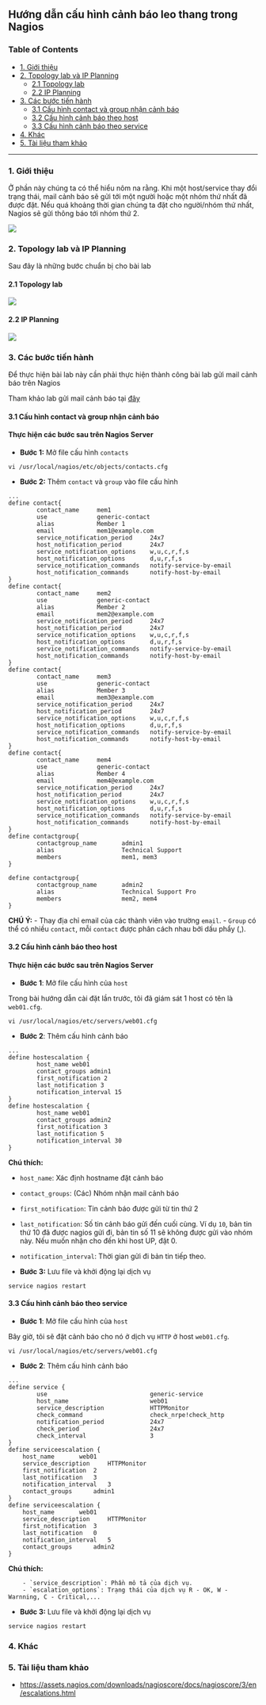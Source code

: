 ## Hướng dẫn cấu hình cảnh báo leo thang trong Nagios

### Table of Contents

- [1. Giới thiệu](#1)
- [2. Topology lab và IP Planning](#2)
	- [2.1 Topology lab](#21)
	- [2.2 IP Planning](#22)
- [3. Các bước tiến hành](#2)
    - [3.1 Cấu hình contact và group nhận cảnh báo](#3.1)
    - [3.2 Cấu hình cảnh báo theo host](#3.2)
    - [3.3 Cấu hình cảnh báo theo service](#3.3)
- [4. Khác](#4)
- [5. Tài liệu tham khảo](#5)

----------------------------------------------------------------------------------------
   
<a name="1"></a>   
### 1. Giới thiệu

Ở phần này chúng ta có thể hiểu nôm na rằng. Khi một host/service thay đổi trạng thái, mail cảnh báo sẽ gửi tới một người hoặc một nhóm thứ nhất đã được đặt. Nếu quá khoảng thời gian chúng ta đặt cho người/nhóm thứ nhất, Nagios sẽ gửi thông báo tới nhóm thứ 2.

<img src="../../images/nagiosescalation.png" />


<a name="2"></a>
### 2. Topology lab và IP Planning

Sau đây là những bước chuẩn bị cho bài lab

<a name="21"></a>
#### 2.1 Topology lab

<img src="https://github.com/meditechopen/meditech-ghichep-nagios/blob/master/images/topo.png">


#### 2.2 IP Planning

<img src="https://github.com/meditechopen/meditech-ghichep-nagios/blob/master/images/IP-Planning.png">



<a name="3"></a>
### 3. Các bước tiến hành

Để thực hiện bài lab này cần phải thực hiện thành công bài lab gửi mail cảnh báo trên Nagios

Tham khảo lab gửi mail cảnh báo tại [đây](https://github.com/meditechopen/meditech-ghichep-nagios/blob/master/docs/thuchanh-nagios/3.Setup-Mail-alert.md)

<a name="3.1"></a>
#### 3.1 Cấu hình contact và group nhận cảnh báo

#### Thực hiện các bước sau trên Nagios Server

- **Bước 1:** Mở file cấu hình `contacts`

```
vi /usr/local/nagios/etc/objects/contacts.cfg
```

- **Bước 2:** Thêm `contact` và `group` vào file cấu hình

```
...
define contact{
        contact_name     mem1
        use				 generic-contact
        alias            Member 1
        email            mem1@example.com
        service_notification_period     24x7	
        host_notification_period        24x7	
        service_notification_options    w,u,c,r,f,s
        host_notification_options       d,u,r,f,s
        service_notification_commands   notify-service-by-email	
        host_notification_commands      notify-host-by-email
}       
define contact{
        contact_name     mem2
        use				 generic-contact
        alias            Member 2
        email            mem2@example.com
        service_notification_period     24x7	
        host_notification_period        24x7	
        service_notification_options    w,u,c,r,f,s
        host_notification_options       d,u,r,f,s
        service_notification_commands   notify-service-by-email	
        host_notification_commands      notify-host-by-email
}       
define contact{
        contact_name     mem3
        use				 generic-contact
        alias            Member 3
        email            mem3@example.com
        service_notification_period     24x7	
        host_notification_period        24x7	
        service_notification_options    w,u,c,r,f,s
        host_notification_options       d,u,r,f,s
        service_notification_commands   notify-service-by-email	
        host_notification_commands      notify-host-by-email
}       
define contact{
        contact_name     mem4
        use				 generic-contact
        alias            Member 4
        email            mem4@example.com
        service_notification_period     24x7	
        host_notification_period        24x7	
        service_notification_options    w,u,c,r,f,s
        host_notification_options       d,u,r,f,s
        service_notification_commands   notify-service-by-email	
        host_notification_commands      notify-host-by-email
}  
define contactgroup{
        contactgroup_name       admin1
        alias                   Technical Support
        members                 mem1, mem3
}
        
define contactgroup{
        contactgroup_name       admin2
        alias                   Technical Support Pro
        members                 mem2, mem4
}
```

**CHÚ Ý:** 
    - Thay địa chỉ email của các thành viên vào trường `email`.
    - `Group` có thể có nhiều `contact`, mỗi `contact` được phân cách nhau bởi dấu phẩy (,).

<a name="3.2"></a>
#### 3.2 Cấu hình cảnh báo theo host

#### Thực hiện các bước sau trên Nagios Server

- **Bước 1**: Mở file cấu hình của `host`

Trong bài hướng dẫn cài đặt lần trước, tôi đã giám sát 1 host có tên là `web01.cfg`.

```
vi /usr/local/nagios/etc/servers/web01.cfg
```

- **Bước 2**: Thêm cấu hình cảnh báo

```
...
define hostescalation {
        host_name web01
        contact_groups admin1
        first_notification 2
        last_notification 3
        notification_interval 15
}
define hostescalation {
        host_name web01
        contact_groups admin2
        first_notification 3
        last_notification 5
        notification_interval 30
}
```

**Chú thích:**

- `host_name`: Xác định hostname đặt cảnh báo
- `contact_groups`: (Các) Nhóm nhận mail cảnh báo
- `first_notification`: Tin cảnh báo được gửi từ tin thứ 2
- `last_notification`: Số tin cảnh báo gửi đến cuối cùng. Ví dụ `10`, bản tin thứ 10 đã được nagios gửi đi, bản tin số 11 sẽ không được gửi vào nhóm này. Nếu muốn nhận cho đến khi host UP, đặt 0.
- `notification_interval`: Thời gian gửi đi bản tin tiếp theo.

- **Bước 3:** Lưu file và khởi động lại dịch vụ

```
service nagios restart
```

<a name="3.3"></a>
#### 3.3 Cấu hình cảnh báo theo service


- **Bước 1**: Mở file cấu hình của `host`

Bây giờ, tôi sẽ đặt cảnh báo cho nó ở dịch vụ `HTTP` ở host `web01.cfg`.

```
vi /usr/local/nagios/etc/servers/web01.cfg
```

- **Bước 2**: Thêm cấu hình cảnh báo

```
...
define service {
        use                             generic-service
        host_name                       web01
        service_description             HTTPMonitor
        check_command                   check_nrpe!check_http
        notification_period             24x7
        check_period		        	24x7
        check_interval		        	3 
}
define serviceescalation {
	host_name		web01
	service_description	    HTTPMonitor
	first_notification	2
	last_notification	3
	notification_interval	3
	contact_groups		admin1
}
define serviceescalation {
	host_name       web01
	service_description     HTTPMonitor
	first_notification	3
	last_notification	0
	notification_interval	5
	contact_groups		admin2
}	
```

**Chú thích:**

        - `service_description`: Phần mô tả của dịch vụ.
        - `escalation_options`: Trạng thái của dịch vụ R - OK, W - Warnning, C - Critical,...
    
- **Bước 3:** Lưu file và khởi động lại dịch vụ

```
service nagios restart
```

<a name="4"></a>
### 4. Khác


<a name="5"></a>
### 5. Tài liệu tham khảo

- https://assets.nagios.com/downloads/nagioscore/docs/nagioscore/3/en/escalations.html
